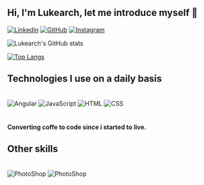 
## Hi, I'm Lukearch, let me introduce myself 🤙

[![Linkedin](https://img.shields.io/badge/LinkedIn-0077B5?style=for-the-badge&logo=linkedin&logoColor=white)](https://www.linkedin.com/in/lukearch) [![GitHub](https://img.shields.io/badge/GitHub-100000?style=for-the-badge&logo=github&logoColor=white)](https://github.com/lukearch/lukearch) [![Instagram](https://img.shields.io/badge/Instagram-E4405F?style=for-the-badge&logo=instagram&logoColor=white)](https://www.instagram.com/lukearch.sh/)

![Lukearch's GitHub stats](https://github-readme-stats.vercel.app/api?username=lukearch&show_icons=true&theme=tokyonight)

[![Top Langs](https://github-readme-stats.vercel.app/api/top-langs/?username=lukearch&layout=demo)]()

## Technologies I use on a daily basis

<div style="display: inline_block"> <br/>
    <img align="center" alt="Angular" src="https://img.shields.io/badge/Angular-DD0031?style=for-the-badge&logo=angular&logoColor=white"/>
    <img align="center" alt="JavaScript" src="https://img.shields.io/badge/JavaScript-F7DF1E?style=for-the-badge&logo=javascript&logoColor=black"/>
    <img align="center" alt="HTML" src="https://img.shields.io/badge/HTML5-E34F26?style=for-the-badge&logo=html5&logoColor=white"/>
    <img align="center" alt="CSS" src="https://img.shields.io/badge/CSS3-1572B6?style=for-the-badge&logo=css3&logoColor=white"/>
</div> <br/>

#### Converting coffe to code since i started to live.

## Other skills
<div style="display: inline_block"> <br/>
    <img align="center" alt="PhotoShop" src="https://aleen42.github.io/badges/src/photoshop.svg"/>
    <img align="center" alt="PhotoShop" src="https://aleen42.github.io/badges/src/premiere.svg"/>    
</div> <br/>
